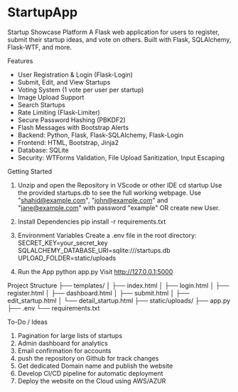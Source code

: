 ﻿# StartupApp
Startup Showcase Platform
A Flask web application for users to register, submit their startup ideas, and vote on others. Built with Flask, SQLAlchemy, Flask-WTF, and more.

Features
- User Registration & Login (Flask-Login)
- Submit, Edit, and View Startups
- Voting System (1 vote per user per startup)
- Image Upload Support
- Search Startups
- Rate Limiting (Flask-Limiter)
- Secure Password Hashing (PBKDF2)
- Flash Messages with Bootstrap Alerts
- Backend: Python, Flask, Flask-SQLAlchemy, Flask-Login
- Frontend: HTML, Bootstrap, Jinja2
- Database: SQLite
- Security: WTForms Validation, File Upload Sanitization, Input Escaping


Getting Started
1. Unzip and open the Repository in VScode or other IDE
cd startup
Use the provided startups.db to see the full working webpage. 
Use "shahid@example.com", "john@example.com" and "jane@example.com" with password "example" OR create new User.

2. Install Dependencies
pip install -r requirements.txt

4. Environment Variables
Create a .env file in the root directory:
SECRET_KEY=your_secret_key
SQLALCHEMY_DATABASE_URI=sqlite:///startups.db
UPLOAD_FOLDER=static/uploads

5. Run the App
python app.py
Visit http://127.0.0.1:5000

Project Structure
├── templates/
│   ├── index.html
│   ├── login.html
│   ├── register.html
│   ├── dashboard.html
│   ├── submit.html
│   ├── edit_startup.html
│   └── detail_startup.html
├── static/uploads/
├── app.py
├── .env
└── requirements.txt

To-Do / Ideas
1. Pagination for large lists of startups
2. Admin dashboard for analytics
3. Email confirmation for accounts
4. push the repository on Github for track changes
5. Get dedicated Domain name and publish the website
6. Develop CI/CD pipeline for automatic deployment
7. Deploy the website on the Cloud using AWS/AZUR



